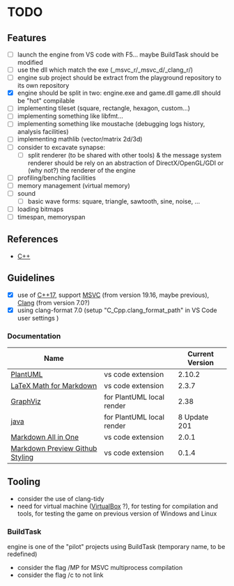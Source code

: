 # TODO

## Features

- [ ] launch the engine from VS code with F5... maybe BuildTask should be modified
- [ ] use the dll which match the exe (_msvc_r/_msvc_d/_clang_r/)
- [ ] engine sub project should be extract from the playground repository to its own repository
- [x] engine should be split in two: engine.exe and game.dll
  game.dll should be "hot" compilable
- [ ] implementing tileset (square, rectangle, hexagon, custom...)
- [ ] implementing something like libfmt...
- [ ] implementing something like moustache (debugging logs history, analysis facilities)
- [ ] implementing mathlib (vector/matrix 2d/3d)
- [ ] consider to excavate synapse:
  - [ ] split renderer (to be shared with other tools) & the message system
    renderer should be rely on an abstraction of DirectX/OpenGL/GDI or (why not?) the renderer of the engine
- [ ] profiling/benching facilities
- [ ] memory management (virtual memory)
- [ ] sound
  - [ ] basic wave forms: square, triangle, sawtooth, sine, noise, ...
- [ ] loading bitmaps
- [ ] timespan, memoryspan

## References

- [C++](https://cppreference.com)

## Guidelines

- [x] use of [C++17](https://isocpp.org/), support [MSVC](http://visualstudio.com) (from version 19.16, maybe previous), [Clang](http://llvm.org/) (from version 7.0?)
- [x] using clang-format 7.0 (setup "C_Cpp.clang_format_path" in VS Code user settings )

### Documentation

| Name                                                                                                                          |                           | Current Version |
| ----------------------------------------------------------------------------------------------------------------------------- | ------------------------- | --------------- |
| [PlantUML](https://marketplace.visualstudio.com/items?itemName=jebbs.plantuml)                                                | vs code extension         | 2.10.2          |
| [LaTeX Math for Markdown](https://marketplace.visualstudio.com/items?itemName=goessner.mdmath)                                | vs code extension         | 2.3.7           |
| [GraphViz](http://www.graphviz.org/download/)                                                                                 | for PlantUML local render | 2.38            |
| [java](https://www.java.com/en/download/)                                                                                     | for PlantUML local render | 8 Update 201    |
| [Markdown All in One](https://marketplace.visualstudio.com/items?itemName=yzhang.markdown-all-in-one)                         | vs code extension         | 2.0.1           |
| [Markdown Preview Github Styling](https://marketplace.visualstudio.com/items?itemName=bierner.markdown-preview-github-styles) | vs code extension         | 0.1.4           |

## Tooling

- consider the use of clang-tidy
- need for virtual machine ([VirtualBox](https://www.virtualbox.org/) ?), for testing for compilation and tools, for testing the game on previous version of Windows and Linux

### BuildTask

engine is one of the "pilot" projects using BuildTask (temporary name, to be redefined)

- consider the flag /MP for MSVC multiprocess compilation
- consider the flag /c to not link